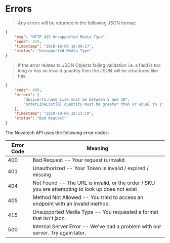 # Errors

> Any errors will be returned in the following JSON format:

```json
{
    "msg": "HTTP 415 Unsupported Media Type",
    "code": 415,
    "timestamp": "2018-10-09 10:09:17",
    "status": "Unsupported Media Type"
}
```

> If the error relates to JSON Objects failing validation i.e. a field is too long or has an invalid quantity then the JSON will be structured like this:

```json
{
    "code": 400,
    "errors": [
        "deliverTo.name size must be between 5 and 30",
        "orderLineList[0].quantity must be greater than or equal to 1"
    ],
    "timestamp": "2018-10-09 10:13:19",
    "status": "Bad Request"
}
```

The Novatech API uses the following error codes:

Error Code | Meaning
---------- | -------
400 | Bad Request -- Your request is invalid.
401 | Unauthorized -- Your Token is invalid / expired / missing
404 | Not Found -- The URL is invalid, or the order / SKU you are attempting to look up does not exist
405 | Method Not Allowed -- You tried to access an endpoint with an invalid method.
415 | Unsupported Media Type -- You requested a format that isn't json.
500 | Internal Server Error -- We've had a problem with our server. Try again later.
